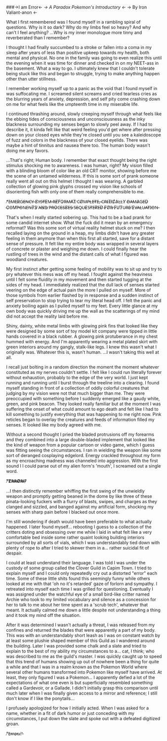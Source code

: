 ###->I am Error<-
*-> A Paradox Pokemon's Introductory <-*
-> By Iron Valiant-anon <-


What I first remembered was I found myself in a rambling spiral of questions. Why is it so dark? Why do my limbs feel so heavy? And why can't I feel anything? ...Why is my inner monologue more tinny and reverberated than I remember? 

I thought I had finally succumbed to a stroke or fallen into a coma in my sleep after years of less than positive upkeep towards my health, both mental and physical. No one in the family was going to even realize this until the evening when it was time for dinner and checked in on my NEET-ass in the basement. What a way to go. I ultimately knew that I couldn't tolerate being stuck like this and began to struggle, trying to make anything happen other than utter stillness.

I remember working myself up to a panic as the void that I found myself in was suffocating me. I screamed silent screams and cried tearless cries as the blurring years of anxiety, depression, and self pity come crashing down on me for what feels like the umpteenth time in my miserable life.

I continued thrashing around, slowly creeping myself through what feels like the ebbing tides of consciousness and unconsciousness as the inky blackness surrounding my senses began to slowly peel away. If I had to describe it, it kinda felt like that weird feeling you'd get where after pressing down on your closed eyes while they're closed until you see a kaleidoscope of fuzz and colors in the blackness of your closed eyelids. There was maybe a hint of tinnitus and nausea there too. The human body wasn't doing me any favors.

...That's right; Human body. I remember that exact thought being the right stimulus shocking me to awareness. I was human, right? My vision filled with a blinding bloom of color like an old CRT monitor, showing before me the scene of an untamed wilderness. If this is some sort of prank someone really went all out on this helmet I thought I was wearing. A garbled collection of glowing pink glyphs crossed my vision like schools of disorienting fish with only one of them really comprehensible to me. 

*̸E̵M̵E̴R̷G̵E̶N̶C̵Y̵ ̵S̸Y̵S̵T̶E̷M̶ ̵R̶E̸F̸O̷R̶M̵A̸T̸ ̷C̴O̸M̴P̵L̵E̶T̵E̶,̵ ̴C̴R̴I̶T̷I̷C̸A̷L̵L̵Y̸ ̴D̵A̶M̴A̷G̴E̵D̷ ̴C̷O̴M̸P̶O̵N̴E̵N̶T̷S̷ ̸A̶N̷D̴ ̷P̵R̶O̷C̶E̴S̶S̸E̶S̵ ̷S̶E̴Q̴U̵E̷S̶T̵E̶R̸E̶D̸ ̴F̷O̸R̵ ̷F̷U̸T̷U̴R̴E̴ ̸E̷V̶A̵L̴U̶A̴T̵I̵O̵N̶

That's when I really started sobering up. This had to be a bad prank for some candid internet show. What the fuck did it mean by an emergency reformat? Was this some sort of virtual reality helmet stuck on me? I then recalled laying on the ground in a heap, my limbs didn't have any greater feeling in them anymore than when this first all started, save for a distant sense of pressure. It felt like my entire body was wrapped in several layers of concrete or plaster and weighing me down. I could finally hear the rustling of trees in the wind and the distant calls of what I figured was woodland creatures.

My first instinct after getting some feeling of mobility was to sit up and try to pry whatever this mess was off my head. I fought against the heaviness until I felt some fluidity in my movement and then started tugging at the sides of my head. I immediately realized that the dull lack of senses started veering on the edge of actual pain the more I pulled on myself. More of those symbols from earlier flashed by in response and a sudden instinct of self preservation to stop trying to tear my literal head off. I felt the panic and anxiety boiling again as I pulled myself to my feet. Every little glance at my own body was quickly driving me up the wall as the scatterings of my mind did not accept the reality laid before me. 

Shiny, dainty, white metal limbs with glowing pink fins that looked like they were designed by some sort of toy model kit company were tipped in little hands covered in a black rubber. A glowing pink protuberance in my chest hummed with energy. And I'm apparently wearing a metal plated skirt with green interiors around my gangly, stalk-like legs. I knew this wasn't what I originally was. Whatever this is, wasn't human. ...I wasn't taking this well at all. 

I recall just bolting in a random direction the moment the moment whatever constituted as my nerves couldn't settle. I felt like I could run literally forever without exhaustion, probably to the edge of the very world. I just kept running and running until I burst through the treeline into a clearing. I found myself standing in front of a collection of oddly colorful creatures that judging by my vision were not that much bigger than me. They were preoccupied with something before I suddenly emerged like a gaudy white, green, and pink beacon. They looked really familiar but at the moment I was suffering the onset of what could amount to ego death and felt like I had to kill something to justify everything that was happening to me right now. Pink reticles began to overlay the creatures and feeds of information filled my senses. It looked like my body agreed with me.

Without a second thought I pried the bladed protrusions off my forearms and they combined into a large double-bladed implement that looked like the kind of weapon from a popular cartoon or video game, which I guess was fitting seeing the circumstances. I ran in wielding the weapon like some sort of deranged cosplaying edgelord. Energy crackled throughout my form as my encroaching madness was channeled into aggression. With the first sound I I could parse out of my alien form's 'mouth', I screamed out a single word.

**"̸E̸R̵R̶O̸R̴!̶"̷**

...I then distinctly remember whiffing the first swing of the unwieldly weapon and promptly getting beaned in the dome by like three of these pinata-looking fuckers with a flurry of blasts, swipes, and charges as they clanged and sizzled, and banged against my artificial form, shocking my senses with sharp pain before I blacked out once more.

I'm still wondering if death would have been preferable to what actually happened. I later found myself... rebooting I guess to a collection of the critters doting and obsessing over me while I laid in what felt like a very comfortable bed inside some rather quaint looking building interiors surrounded by all sorts of vials, which I was understandably tied down with plenty of rope to after I tried to skewer them in a... rather suicidal fit of despair.

I could at least understand their language. I was told I was under the custody of some group called the Clover Guild in Capim Town. I tried to explain myself and I could only repeatedly cry out a distorted "error" each time. Some of these little shits found this seemingly funny while others looked at me with that 'oh no it's retarded' gaze of forlorn and sympathy. I retreated into myself each time I was grilled for questioning. Eventually I was assigned under the watchful eye of a small bird-like critter named Archie who took to my limited vocabulary and silence as a concession for her to talk to me about her time spent as a 'scrub tech', whatever that meant. It actually calmed me down a little despite not understanding a thing and it took my mind off the situation.

After it was determined I wasn't actually a threat, I was released from my confines and returned the blades that were apparently a part of my body. This was with an understandably short leash as I was on constant watch by at least some plushie shaped member of this Guild as I wandered around the building. Later I was provided some chalk and a slate and tried to explain to the best of my ability my circumstances to a... cat, I think; who was described to me as the guild's master. I was quickly caught up to speed that this trend of humans showing up out of nowhere been a thing for quite a while and that I was in a realm known as the Pokemon World where several other humans transformed into Pokemon like myself have arrived. At least, they only figured I was a Pokemon... I apparently defied a lot of the expectations of what one even is but superficially resembled something called a Gardevoir, or a Gallade. I didn't initially grasp this comparison until much later when I was finally given access to a mirror and reference; I still don't know if I like the ponytails... 

I profusely apologized for how I initially acted. When I was asked for a name, whether in a fit of dark humor or just conceding with my circumstances, I put down the slate and spoke out with a defeated digitized groan.

"̸E̶r̴r̴o̷r̶.̶.̶.̸"̵